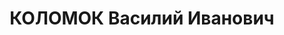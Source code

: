 ---
title: КОЛОМОК Василий Иванович
description: 'род. 1907, Украинская ССР, Николаевская обл., Новобугский р-н, с.Ново-Юрьевка,,
  украинец,, образование: среднее,, член ВКП(б). Место работы: горсовет г. Кирово
  (ныне Кировоград), председатель. Прож.: г. Кирово (ныне Кировоград). Арестован 05.10.1937.
  Обвинение: 58-8, 58-11. Приговор: ВК ВС СССР, 24.11.1937 - ВМН. Расстрелян 24.11.1937.
  Реабилитация: Военная коллегия ВС СССР, 09.05.1957 - за отсутствием состава преступления.'
---